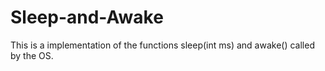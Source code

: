 # Sleep-and-Awake

This is a implementation of the functions sleep(int ms) and awake() called by the OS.
